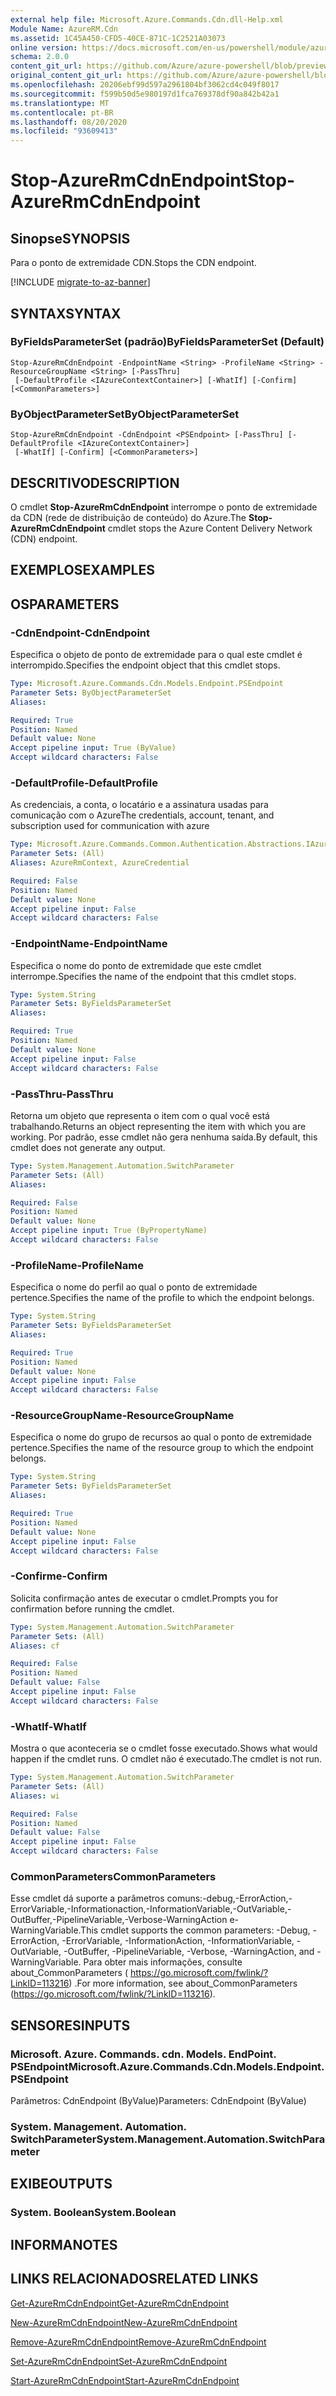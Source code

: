 ```yaml
---
external help file: Microsoft.Azure.Commands.Cdn.dll-Help.xml
Module Name: AzureRM.Cdn
ms.assetid: 1C45A450-CFD5-40CE-871C-1C2521A03073
online version: https://docs.microsoft.com/en-us/powershell/module/azurerm.cdn/stop-azurermcdnendpoint
schema: 2.0.0
content_git_url: https://github.com/Azure/azure-powershell/blob/preview/src/ResourceManager/Cdn/Commands.Cdn/help/Stop-AzureRmCdnEndpoint.md
original_content_git_url: https://github.com/Azure/azure-powershell/blob/preview/src/ResourceManager/Cdn/Commands.Cdn/help/Stop-AzureRmCdnEndpoint.md
ms.openlocfilehash: 20206ebf99d597a2961804bf3062cd4c049f8017
ms.sourcegitcommit: f599b50d5e980197d1fca769378df90a842b42a1
ms.translationtype: MT
ms.contentlocale: pt-BR
ms.lasthandoff: 08/20/2020
ms.locfileid: "93609413"
---
```

# <span data-ttu-id="9e2d5-101">Stop-AzureRmCdnEndpoint</span><span class="sxs-lookup"><span data-stu-id="9e2d5-101">Stop-AzureRmCdnEndpoint</span></span>

## <span data-ttu-id="9e2d5-102">Sinopse</span><span class="sxs-lookup"><span data-stu-id="9e2d5-102">SYNOPSIS</span></span>
<span data-ttu-id="9e2d5-103">Para o ponto de extremidade CDN.</span><span class="sxs-lookup"><span data-stu-id="9e2d5-103">Stops the CDN endpoint.</span></span>

[!INCLUDE [migrate-to-az-banner](../../includes/migrate-to-az-banner.md)]

## <span data-ttu-id="9e2d5-104">SYNTAX</span><span class="sxs-lookup"><span data-stu-id="9e2d5-104">SYNTAX</span></span>

### <span data-ttu-id="9e2d5-105">ByFieldsParameterSet (padrão)</span><span class="sxs-lookup"><span data-stu-id="9e2d5-105">ByFieldsParameterSet (Default)</span></span>
```
Stop-AzureRmCdnEndpoint -EndpointName <String> -ProfileName <String> -ResourceGroupName <String> [-PassThru]
 [-DefaultProfile <IAzureContextContainer>] [-WhatIf] [-Confirm] [<CommonParameters>]
```

### <span data-ttu-id="9e2d5-106">ByObjectParameterSet</span><span class="sxs-lookup"><span data-stu-id="9e2d5-106">ByObjectParameterSet</span></span>
```
Stop-AzureRmCdnEndpoint -CdnEndpoint <PSEndpoint> [-PassThru] [-DefaultProfile <IAzureContextContainer>]
 [-WhatIf] [-Confirm] [<CommonParameters>]
```

## <span data-ttu-id="9e2d5-107">DESCRITIVO</span><span class="sxs-lookup"><span data-stu-id="9e2d5-107">DESCRIPTION</span></span>
<span data-ttu-id="9e2d5-108">O cmdlet **Stop-AzureRmCdnEndpoint** interrompe o ponto de extremidade da CDN (rede de distribuição de conteúdo) do Azure.</span><span class="sxs-lookup"><span data-stu-id="9e2d5-108">The **Stop-AzureRmCdnEndpoint** cmdlet stops the Azure Content Delivery Network (CDN) endpoint.</span></span>

## <span data-ttu-id="9e2d5-109">EXEMPLOS</span><span class="sxs-lookup"><span data-stu-id="9e2d5-109">EXAMPLES</span></span>

## <span data-ttu-id="9e2d5-110">OS</span><span class="sxs-lookup"><span data-stu-id="9e2d5-110">PARAMETERS</span></span>

### <span data-ttu-id="9e2d5-111">-CdnEndpoint</span><span class="sxs-lookup"><span data-stu-id="9e2d5-111">-CdnEndpoint</span></span>
<span data-ttu-id="9e2d5-112">Especifica o objeto de ponto de extremidade para o qual este cmdlet é interrompido.</span><span class="sxs-lookup"><span data-stu-id="9e2d5-112">Specifies the endpoint object that this cmdlet stops.</span></span>

```yaml
Type: Microsoft.Azure.Commands.Cdn.Models.Endpoint.PSEndpoint
Parameter Sets: ByObjectParameterSet
Aliases:

Required: True
Position: Named
Default value: None
Accept pipeline input: True (ByValue)
Accept wildcard characters: False
```

### <span data-ttu-id="9e2d5-113">-DefaultProfile</span><span class="sxs-lookup"><span data-stu-id="9e2d5-113">-DefaultProfile</span></span>
<span data-ttu-id="9e2d5-114">As credenciais, a conta, o locatário e a assinatura usadas para comunicação com o Azure</span><span class="sxs-lookup"><span data-stu-id="9e2d5-114">The credentials, account, tenant, and subscription used for communication with azure</span></span>

```yaml
Type: Microsoft.Azure.Commands.Common.Authentication.Abstractions.IAzureContextContainer
Parameter Sets: (All)
Aliases: AzureRmContext, AzureCredential

Required: False
Position: Named
Default value: None
Accept pipeline input: False
Accept wildcard characters: False
```

### <span data-ttu-id="9e2d5-115">-EndpointName</span><span class="sxs-lookup"><span data-stu-id="9e2d5-115">-EndpointName</span></span>
<span data-ttu-id="9e2d5-116">Especifica o nome do ponto de extremidade que este cmdlet interrompe.</span><span class="sxs-lookup"><span data-stu-id="9e2d5-116">Specifies the name of the endpoint that this cmdlet stops.</span></span>

```yaml
Type: System.String
Parameter Sets: ByFieldsParameterSet
Aliases:

Required: True
Position: Named
Default value: None
Accept pipeline input: False
Accept wildcard characters: False
```

### <span data-ttu-id="9e2d5-117">-PassThru</span><span class="sxs-lookup"><span data-stu-id="9e2d5-117">-PassThru</span></span>
<span data-ttu-id="9e2d5-118">Retorna um objeto que representa o item com o qual você está trabalhando.</span><span class="sxs-lookup"><span data-stu-id="9e2d5-118">Returns an object representing the item with which you are working.</span></span>
<span data-ttu-id="9e2d5-119">Por padrão, esse cmdlet não gera nenhuma saída.</span><span class="sxs-lookup"><span data-stu-id="9e2d5-119">By default, this cmdlet does not generate any output.</span></span>

```yaml
Type: System.Management.Automation.SwitchParameter
Parameter Sets: (All)
Aliases:

Required: False
Position: Named
Default value: None
Accept pipeline input: True (ByPropertyName)
Accept wildcard characters: False
```

### <span data-ttu-id="9e2d5-120">-ProfileName</span><span class="sxs-lookup"><span data-stu-id="9e2d5-120">-ProfileName</span></span>
<span data-ttu-id="9e2d5-121">Especifica o nome do perfil ao qual o ponto de extremidade pertence.</span><span class="sxs-lookup"><span data-stu-id="9e2d5-121">Specifies the name of the profile to which the endpoint belongs.</span></span>

```yaml
Type: System.String
Parameter Sets: ByFieldsParameterSet
Aliases:

Required: True
Position: Named
Default value: None
Accept pipeline input: False
Accept wildcard characters: False
```

### <span data-ttu-id="9e2d5-122">-ResourceGroupName</span><span class="sxs-lookup"><span data-stu-id="9e2d5-122">-ResourceGroupName</span></span>
<span data-ttu-id="9e2d5-123">Especifica o nome do grupo de recursos ao qual o ponto de extremidade pertence.</span><span class="sxs-lookup"><span data-stu-id="9e2d5-123">Specifies the name of the resource group to which the endpoint belongs.</span></span>

```yaml
Type: System.String
Parameter Sets: ByFieldsParameterSet
Aliases:

Required: True
Position: Named
Default value: None
Accept pipeline input: False
Accept wildcard characters: False
```

### <span data-ttu-id="9e2d5-124">-Confirme</span><span class="sxs-lookup"><span data-stu-id="9e2d5-124">-Confirm</span></span>
<span data-ttu-id="9e2d5-125">Solicita confirmação antes de executar o cmdlet.</span><span class="sxs-lookup"><span data-stu-id="9e2d5-125">Prompts you for confirmation before running the cmdlet.</span></span>

```yaml
Type: System.Management.Automation.SwitchParameter
Parameter Sets: (All)
Aliases: cf

Required: False
Position: Named
Default value: False
Accept pipeline input: False
Accept wildcard characters: False
```

### <span data-ttu-id="9e2d5-126">-WhatIf</span><span class="sxs-lookup"><span data-stu-id="9e2d5-126">-WhatIf</span></span>
<span data-ttu-id="9e2d5-127">Mostra o que aconteceria se o cmdlet fosse executado.</span><span class="sxs-lookup"><span data-stu-id="9e2d5-127">Shows what would happen if the cmdlet runs.</span></span>
<span data-ttu-id="9e2d5-128">O cmdlet não é executado.</span><span class="sxs-lookup"><span data-stu-id="9e2d5-128">The cmdlet is not run.</span></span>

```yaml
Type: System.Management.Automation.SwitchParameter
Parameter Sets: (All)
Aliases: wi

Required: False
Position: Named
Default value: False
Accept pipeline input: False
Accept wildcard characters: False
```

### <span data-ttu-id="9e2d5-129">CommonParameters</span><span class="sxs-lookup"><span data-stu-id="9e2d5-129">CommonParameters</span></span>
<span data-ttu-id="9e2d5-130">Esse cmdlet dá suporte a parâmetros comuns:-debug,-ErrorAction,-ErrorVariable,-Informationaction,-InformationVariable,-OutVariable,-OutBuffer,-PipelineVariable,-Verbose-WarningAction e-WarningVariable.</span><span class="sxs-lookup"><span data-stu-id="9e2d5-130">This cmdlet supports the common parameters: -Debug, -ErrorAction, -ErrorVariable, -InformationAction, -InformationVariable, -OutVariable, -OutBuffer, -PipelineVariable, -Verbose, -WarningAction, and -WarningVariable.</span></span> <span data-ttu-id="9e2d5-131">Para obter mais informações, consulte about_CommonParameters ( https://go.microsoft.com/fwlink/?LinkID=113216) .</span><span class="sxs-lookup"><span data-stu-id="9e2d5-131">For more information, see about_CommonParameters (https://go.microsoft.com/fwlink/?LinkID=113216).</span></span>

## <span data-ttu-id="9e2d5-132">SENSORES</span><span class="sxs-lookup"><span data-stu-id="9e2d5-132">INPUTS</span></span>

### <span data-ttu-id="9e2d5-133">Microsoft. Azure. Commands. cdn. Models. EndPoint. PSEndpoint</span><span class="sxs-lookup"><span data-stu-id="9e2d5-133">Microsoft.Azure.Commands.Cdn.Models.Endpoint.PSEndpoint</span></span>
<span data-ttu-id="9e2d5-134">Parâmetros: CdnEndpoint (ByValue)</span><span class="sxs-lookup"><span data-stu-id="9e2d5-134">Parameters: CdnEndpoint (ByValue)</span></span>

### <span data-ttu-id="9e2d5-135">System. Management. Automation. SwitchParameter</span><span class="sxs-lookup"><span data-stu-id="9e2d5-135">System.Management.Automation.SwitchParameter</span></span>

## <span data-ttu-id="9e2d5-136">EXIBE</span><span class="sxs-lookup"><span data-stu-id="9e2d5-136">OUTPUTS</span></span>

### <span data-ttu-id="9e2d5-137">System. Boolean</span><span class="sxs-lookup"><span data-stu-id="9e2d5-137">System.Boolean</span></span>

## <span data-ttu-id="9e2d5-138">INFORMA</span><span class="sxs-lookup"><span data-stu-id="9e2d5-138">NOTES</span></span>

## <span data-ttu-id="9e2d5-139">LINKS RELACIONADOS</span><span class="sxs-lookup"><span data-stu-id="9e2d5-139">RELATED LINKS</span></span>

[<span data-ttu-id="9e2d5-140">Get-AzureRmCdnEndpoint</span><span class="sxs-lookup"><span data-stu-id="9e2d5-140">Get-AzureRmCdnEndpoint</span></span>](./Get-AzureRmCdnEndpoint.md)

[<span data-ttu-id="9e2d5-141">New-AzureRmCdnEndpoint</span><span class="sxs-lookup"><span data-stu-id="9e2d5-141">New-AzureRmCdnEndpoint</span></span>](./New-AzureRmCdnEndpoint.md)

[<span data-ttu-id="9e2d5-142">Remove-AzureRmCdnEndpoint</span><span class="sxs-lookup"><span data-stu-id="9e2d5-142">Remove-AzureRmCdnEndpoint</span></span>](./Remove-AzureRmCdnEndpoint.md)

[<span data-ttu-id="9e2d5-143">Set-AzureRmCdnEndpoint</span><span class="sxs-lookup"><span data-stu-id="9e2d5-143">Set-AzureRmCdnEndpoint</span></span>](./Set-AzureRmCdnEndpoint.md)

[<span data-ttu-id="9e2d5-144">Start-AzureRmCdnEndpoint</span><span class="sxs-lookup"><span data-stu-id="9e2d5-144">Start-AzureRmCdnEndpoint</span></span>](./Start-AzureRmCdnEndpoint.md)


